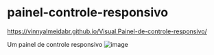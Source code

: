 # painel-controle-responsivo


https://vinnyalmeidabr.github.io/Visual.Painel-de-controle-responsivo/


Um painel de controle responsivo
![image](https://user-images.githubusercontent.com/110014684/226974594-b5b70f2e-3705-48a0-a3d6-f9c6877dc97a.png)

